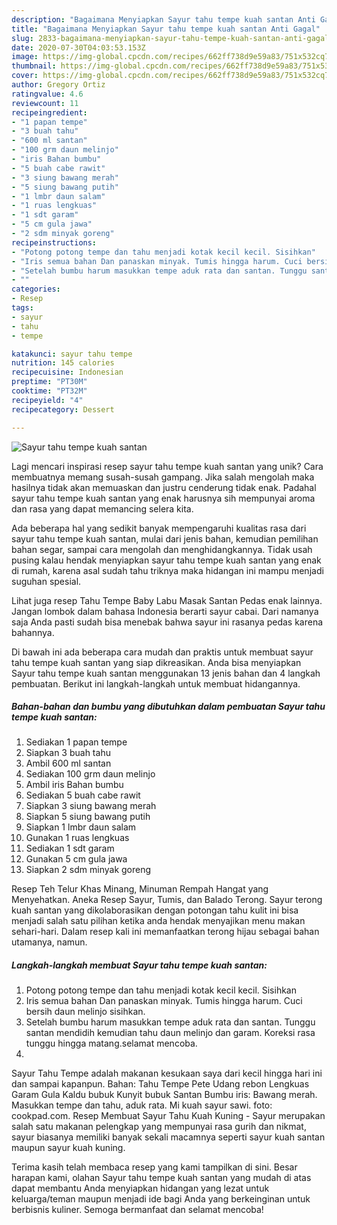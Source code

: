 ```yaml
---
description: "Bagaimana Menyiapkan Sayur tahu tempe kuah santan Anti Gagal"
title: "Bagaimana Menyiapkan Sayur tahu tempe kuah santan Anti Gagal"
slug: 2833-bagaimana-menyiapkan-sayur-tahu-tempe-kuah-santan-anti-gagal
date: 2020-07-30T04:03:53.153Z
image: https://img-global.cpcdn.com/recipes/662ff738d9e59a83/751x532cq70/sayur-tahu-tempe-kuah-santan-foto-resep-utama.jpg
thumbnail: https://img-global.cpcdn.com/recipes/662ff738d9e59a83/751x532cq70/sayur-tahu-tempe-kuah-santan-foto-resep-utama.jpg
cover: https://img-global.cpcdn.com/recipes/662ff738d9e59a83/751x532cq70/sayur-tahu-tempe-kuah-santan-foto-resep-utama.jpg
author: Gregory Ortiz
ratingvalue: 4.6
reviewcount: 11
recipeingredient:
- "1 papan tempe"
- "3 buah tahu"
- "600 ml santan"
- "100 grm daun melinjo"
- "iris Bahan bumbu"
- "5 buah cabe rawit"
- "3 siung bawang merah"
- "5 siung bawang putih"
- "1 lmbr daun salam"
- "1 ruas lengkuas"
- "1 sdt garam"
- "5 cm gula jawa"
- "2 sdm minyak goreng"
recipeinstructions:
- "Potong potong tempe dan tahu menjadi kotak kecil kecil. Sisihkan"
- "Iris semua bahan Dan panaskan minyak. Tumis hingga harum. Cuci bersih daun melinjo sisihkan."
- "Setelah bumbu harum masukkan tempe aduk rata dan santan. Tunggu santan mendidih kemudian tahu daun melinjo dan garam. Koreksi rasa tunggu hingga matang.selamat mencoba."
- ""
categories:
- Resep
tags:
- sayur
- tahu
- tempe

katakunci: sayur tahu tempe 
nutrition: 145 calories
recipecuisine: Indonesian
preptime: "PT30M"
cooktime: "PT32M"
recipeyield: "4"
recipecategory: Dessert

---
```



![Sayur tahu tempe kuah santan](https://img-global.cpcdn.com/recipes/662ff738d9e59a83/751x532cq70/sayur-tahu-tempe-kuah-santan-foto-resep-utama.jpg)

Lagi mencari inspirasi resep sayur tahu tempe kuah santan yang unik? Cara membuatnya memang susah-susah gampang. Jika salah mengolah maka hasilnya tidak akan memuaskan dan justru cenderung tidak enak. Padahal sayur tahu tempe kuah santan yang enak harusnya sih mempunyai aroma dan rasa yang dapat memancing selera kita.

Ada beberapa hal yang sedikit banyak mempengaruhi kualitas rasa dari sayur tahu tempe kuah santan, mulai dari jenis bahan, kemudian pemilihan bahan segar, sampai cara mengolah dan menghidangkannya. Tidak usah pusing kalau hendak menyiapkan sayur tahu tempe kuah santan yang enak di rumah, karena asal sudah tahu triknya maka hidangan ini mampu menjadi suguhan spesial.

Lihat juga resep Tahu Tempe Baby Labu Masak Santan Pedas enak lainnya. Jangan lombok dalam bahasa Indonesia berarti sayur cabai. Dari namanya saja Anda pasti sudah bisa menebak bahwa sayur ini rasanya pedas karena bahannya.


Di bawah ini ada beberapa cara mudah dan praktis untuk membuat sayur tahu tempe kuah santan yang siap dikreasikan. Anda bisa menyiapkan Sayur tahu tempe kuah santan menggunakan 13 jenis bahan dan 4 langkah pembuatan. Berikut ini langkah-langkah untuk membuat hidangannya.

<!--inarticleads1-->

##### Bahan-bahan dan bumbu yang dibutuhkan dalam pembuatan Sayur tahu tempe kuah santan:

1. Sediakan 1 papan tempe
1. Siapkan 3 buah tahu
1. Ambil 600 ml santan
1. Sediakan 100 grm daun melinjo
1. Ambil iris Bahan bumbu
1. Sediakan 5 buah cabe rawit
1. Siapkan 3 siung bawang merah
1. Siapkan 5 siung bawang putih
1. Siapkan 1 lmbr daun salam
1. Gunakan 1 ruas lengkuas
1. Sediakan 1 sdt garam
1. Gunakan 5 cm gula jawa
1. Siapkan 2 sdm minyak goreng


Resep Teh Telur Khas Minang, Minuman Rempah Hangat yang Menyehatkan. Aneka Resep Sayur, Tumis, dan Balado Terong. Sayur terong kuah santan yang dikolaborasikan dengan potongan tahu kulit ini bisa menjadi salah satu pilihan ketika anda hendak menyajikan menu makan sehari-hari. Dalam resep kali ini memanfaatkan terong hijau sebagai bahan utamanya, namun. 

<!--inarticleads2-->

##### Langkah-langkah membuat Sayur tahu tempe kuah santan:

1. Potong potong tempe dan tahu menjadi kotak kecil kecil. Sisihkan
1. Iris semua bahan Dan panaskan minyak. Tumis hingga harum. Cuci bersih daun melinjo sisihkan.
1. Setelah bumbu harum masukkan tempe aduk rata dan santan. Tunggu santan mendidih kemudian tahu daun melinjo dan garam. Koreksi rasa tunggu hingga matang.selamat mencoba.
1. 


Sayur Tahu Tempe adalah makanan kesukaan saya dari kecil hingga hari ini dan sampai kapanpun. Bahan: Tahu Tempe Pete Udang rebon Lengkuas Garam Gula Kaldu bubuk Kunyit bubuk Santan Bumbu iris: Bawang merah. Masukkan tempe dan tahu, aduk rata. Mi kuah sayur sawi. foto: cookpad.com. Resep Membuat Sayur Tahu Kuah Kuning - Sayur merupakan salah satu makanan pelengkap yang mempunyai rasa gurih dan nikmat, sayur biasanya memiliki banyak sekali macamnya seperti sayur kuah santan maupun sayur kuah kuning. 

Terima kasih telah membaca resep yang kami tampilkan di sini. Besar harapan kami, olahan Sayur tahu tempe kuah santan yang mudah di atas dapat membantu Anda menyiapkan hidangan yang lezat untuk keluarga/teman maupun menjadi ide bagi Anda yang berkeinginan untuk berbisnis kuliner. Semoga bermanfaat dan selamat mencoba!
